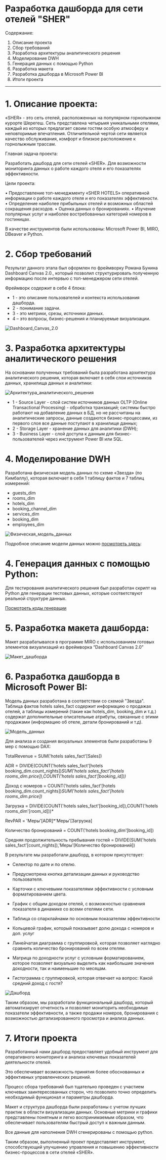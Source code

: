 # Разработка дашборда для сети отелей "SHER"

Содержание:

1. Описание проекта
2. Сбор требований
3. Разработка архитектуры аналитического решения
4. Моделирование DWH
5. Генерация данных с помощью Python
6. Разработка макета
7. Разработка дашборда в Microsoft Power BI
8. Итоги проекта
______________________


# 1. Описание проекта:


«SHER» - это сеть отелей, расположенных на популярном горнолыжном курорте Шерегеш. Сеть представлена четырьмя уникальными отелями, каждый из которых предлагает своим гостям особую атмосферу и неповторимые впечатления. Отличительной чертой сети является качество обслуживания, комфорт и близкое расположение к горнолыжным трассам.

Главная задача проекта:

Разработать дашборд для сети отелей «SHER». Для возможности мониторинга данных о работе каждого отеля и его показателях эффективности.

Цели проекта:

•	Предоставление топ-менеджменту «SHER HOTELS» оперативной информации о работе каждого отеля и его показателях эффективности.
•	Определение наиболее прибыльных отелей и возможных областей сокращения расходов.
•	Оценка данных о бронированиях.
•	Изучение популярных услуг и наиболее востребованных категорий номеров в гостиницах.

В качестве инструментов были использованы:
Microsoft Power BI, MIRO, DBeaver и Python.


# 2. Сбор требований

Результат данного этапа был оформлен по фреймворку Романа Бунина Dashboard Canvas 2.0., который позволил структурировать полученную информацию после интервью с топ-менеджером сети отелей.

Фреймворк содержит в себе 4 блока:
- 1 - это описание пользователей и контекста использования дашборда.
- 2 - понимание задачи.
- 3 - это метрики, срезы, источники данных.
- 4 – это вопросы, бизнес-решения и планируемые визуализации.

![Dashboard_Canvas_2.0](img/Сбор_требований.png)

# 3. Разработка архитектуры аналитического решения

На основании полученных требований была разработана архитектура аналитического решения, которая включает в себя слои источников данных, хранилища данных и аналитики:

![Архитектура_аналитического_решения](img/Архитектура_аналитического_решения.png)

- 1	- Source Layer - слой систем источников данных OLTP (Online Transactional Processing) - обработка транзакций; системы быстро работают на добавление данных в БД, но не рассчитаны на аналитические запросы, данные создаются бизнес-процессами, из первого слоя все данные поступают в хранилище данных;
- 2	- Storage Layer - хранение данных для аналитики (DWH); 
- 3	 - Business Layer - слой доступа к данным для бизнес-пользователей через инструмент Power BI или SQL.

# 4. Моделирование DWH


Разработана физическая модель данных по схеме «Звезда» (по Кимбаллу), которая включает в себя 1 таблицу фактов и 7 таблиц измерений:

- guests_dim
- rooms_dim
- hotels_dim
- booking_channel_dim
- services_dim
- booking_dim
- employees_dim

![Физическая_модель_данных](Физическая_модель_данных.png)

Подробное описание модели данных можно 
[посмотреть здесь](https://github.com/Jessjesss/Dashboard_for_hotels/blob/master/database_description.md):


# 4. Генерация данных с помощью Python:

 Для тестирования аналитического решения был разработан скрипт на Python для генерации тестовых данных, которые соответствуют реальной структуре данных.

[Посмотреть коды генерации](https://github.com/Jessjesss/Dashboard_for_hotels/tree/master/Python_codes)

# 5. Разработка макета дашборда:
Макет разрабатывался в программе MIRO с использованием готовых элементов визуализаций из фреймворка “Dashboard Canvas 2.0”

![Макет_дашборда](img/Макет_дашборда.png)


# 6. Разработка дашборда в Microsoft Power BI: 


Модель данных разработана в соответствии со схемой "Звезда".
Таблица фактов hotels sales_fact содержит информацию о продажах отелей, а таблицы измерений (такие как hotels_dim, booking_dim и т.д.) содержат дополнительные описательные атрибуты, связанные с этими продажами (информацию об отеле, детали бронирований и т.д). 

![Модель_данных](img/Модель_данных.png)

Для анализа и создания визуальных элементов были разработаны 9 мер с помощью DAX:

TotalRevenue = SUM('hotels sales_fact'[Sales])

ADR = DIVIDE(COUNT('hotels sales_fact'[hotels booking_dim.count_nights])*SUM('hotels sales_fact'[hotels rooms_dim.price]),COUNT('hotels sales_fact'[booking_id]))*

Доход с номеров = COUNT('hotels sales_fact'[hotels booking_dim.count_nights])*SUM('hotels sales_fact'[hotels rooms_dim.price])*

Загрузка = DIVIDE(COUNT('hotels sales_fact'[booking_id]),COUNT('hotels rooms_dim'[room_id]))*

RevPAR = 'Меры'[ADR]*'Меры'[Загрузка]

Количество бронирований = COUNT('hotels booking_dim'[booking_id])

Средняя продолжительность пребывания гостей = DIVIDE(SUM('hotels sales_fact'[count_nights]),'Меры'[Количество бронирований])

В результате мы разработали дашборд, в котором присутствует:

- Селектор по дате и по отелю.

- Предусмотрена кнопка детализации данных и руководство пользователя.

- Карточки с ключевыми показателями эффективности с условным форматированием цвета.

- График с общим доходом отелей, с возможностью сравнения показателя в динамике со всеми отелями сети.

- Таблица со спарклайнами по основным показателям эффективности

- Кольцевой график, который показывает долю дохода с номеров и доп. услуг

- Линейчатая диаграмма с группировкой, которая позволяет наглядно сравнить количество бронирований по всем отелям.

- Матрица по доходности услуг с условным форматированием, которое позволяет визуально выделить как наибольшие значения доходности, так и наименьшие по месяцам.

- Гистограмма с группировкой, которая отвечает на вопрос: Какой средний доход с гостя?


![Дашборд](img/Дашборд.png)

Таким образом, мы разработали функциональный дашборд, который автоматизирует отчетность и позволяет мониторить необходимые показатели эффективности, а также продажи номеров, бронирования с возможностью детализированного просмотра и анализа данных.

# 7. Итоги проекта
Разработанный нами дашборд предоставляет удобный инструмент для оперативного мониторинга и анализа ключевых показателей деятельности отелей. 

Это обеспечивает возможность принятия более обоснованных и эффективных управленческих решений.

Процесс сбора требований был тщательно проведен с участием ключевых заинтересованных сторон, что позволило точно определить необходимый функционал и параметры дашборда. 

Макет и структура дашборда были разработаны с учетом лучших практик в области визуализации данных. Основные метрики и графики представлены понятным и легко воспринимаемым образом, что обеспечивает пользователям быстрый доступ к важным данным.

Все данные для наполнения DWH сгенерированы с помощью python.

Таким образом, выполненный проект предоставляет инструмент, способствующий улучшению управления и повышению эффективности бизнес-процессов в сети отелей «SHER».
